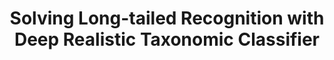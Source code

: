 ---
title:          "Solving Long-tailed Recognition with Deep Realistic Taxonomic Classifier"
authors:        Tz-Ying Wu, <b>Pedro Morgado</b>, Pei Wang, Chih-Hui Ho, and Nuno Vasconcelos
venue:          European Conference on Computer Vision (ECCV), <strike>Glasgow, UK</strike>, Virtual, 2020.
year:           "2020-06"
thumbnail:      assets/publications/2020-realistic-ltr/thumbnail.jpg
links:
    arxiv:      https://arxiv.org/abs/2007.09898
---
